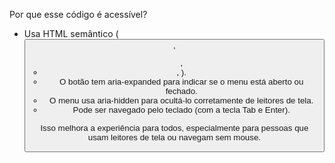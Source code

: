 Por que esse código é acessível?
- Usa HTML semântico (<button>, <ul>, <li>, <a>).
- O botão tem aria-expanded para indicar se o menu está aberto ou fechado.
- O menu usa aria-hidden para ocultá-lo corretamente de leitores de tela.
- Pode ser navegado pelo teclado (com a tecla Tab e Enter).

Isso melhora a experiência para todos, especialmente para pessoas que usam leitores de tela ou navegam sem mouse.
